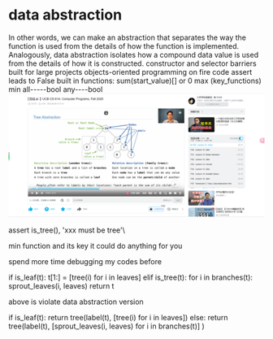 # data abstraction
In other words, we can make an abstraction that separates the way the function is used from the details of how the function is implemented. Analogously, data abstraction isolates how a compound data value is used from the details of how it is constructed.
constructor and selector
barriers built for large projects
objects-oriented programming
on fire code
assert leads to False
built in functions:
sum(start_value)[] or 0
max (key_functions) min
all-----bool    any----bool
![alt text](image-7.png)

assert is_tree(), 'xxx must be tree'\


min function and its key  it could do anything for you

spend more time debugging my codes before

if is_leaf(t):
        t[1:] = [tree(i) for i in leaves]
    elif is_tree(t):
        for i in branches(t):
            sprout_leaves(i, leaves)
    return t

above is violate data abstraction version

if is_leaf(t):
        return tree(label(t), [tree(i) for i in leaves])
    else:
        return tree(label(t), [sprout_leaves(i, leaves) for i in branches(t)] )

